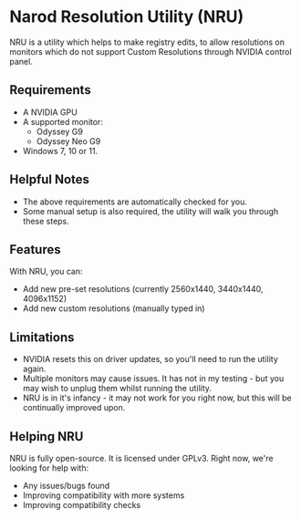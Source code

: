 # Narod Resolution Utility (NRU)

NRU is a utility which helps to make registry edits, to allow resolutions on monitors which do not support Custom Resolutions through NVIDIA control panel.

## Requirements

- A NVIDIA GPU
- A supported monitor:
  - Odyssey G9
  - Odyssey Neo G9
- Windows 7, 10 or 11.

## Helpful Notes

- The above requirements are automatically checked for you.
- Some manual setup is also required, the utility will walk you through these steps.

## Features

With NRU, you can:

- Add new pre-set resolutions (currently 2560x1440, 3440x1440, 4096x1152)
- Add new custom resolutions (manually typed in)

## Limitations

- NVIDIA resets this on driver updates, so you'll need to run the utility again.
- Multiple monitors may cause issues. It has not in my testing - but you may wish to unplug them whilst running the utility.
- NRU is in it's infancy - it may not work for you right now, but this will be continually improved upon.

## Helping NRU

NRU is fully open-source. It is licensed under GPLv3. Right now, we're looking for help with:

- Any issues/bugs found
- Improving compatibility with more systems
- Improving compatibility checks
